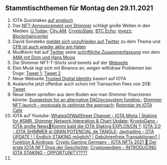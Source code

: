 ## Stammtischthemen für Montag den 29.11.2021

1. IOTA Quicktakes [auf englisch](https://www.youtube.com/watch?v=HJKG1dnlnqc)
2. Das [NFT-Announcement von Shimmer](https://twitter.com/shimmernet/status/1462825664848007175?s=20) schlägt große Wellen in den Medien: [U.Today](https://u.today/iotas-shimmer-network-receives-first-genesis-nft-collection); [City.AM](https://www.cityam.com/iota-debuts-genesis-nfts-on-newly-launched-shimmer-network/); [CryptoSlate](https://cryptoslate.com/iota-debuts-genesis-nfts-on-newly-launched-shimmer-network-to-reward-early-adopters/); [BTC Echo](https://www.btc-echo.de/news/schritt-fuer-schritt-iota-stellt-genesis-nfts-vor-129998/); [invezz](https://invezz.com/de/news/2021/11/22/iota-bringt-shimmer-jersey-genesis-nfts-in-limitierter-auflage-auf-markt/); [Blockchaincenter](https://www.blockchaincenter.net/shimmer/)
3. David Sonstebo [meldet sich unzufrieden auf Twitter](https://twitter.com/DavidSonstebo/status/1462873954725642246?s=20) zu dem Thema und [CFB ist auch wieder aktiv am Haten](https://twitter.com/c___f___b/status/1463121450282409985?s=20)
4. MudKevin hat auf [Twitter](https://twitter.com/MudKevin/status/1463049267648495620?s=20) seine [schriftliche Zusammenfassung](https://docs.google.com/document/d/1xyjc61o6Y0s9G33BGEIJVzwiitsG8lf-CKH-jiCxTT0/edit?usp=sharing) von dem [AMA mit Dom und Hans Moog](https://www.youtube.com/watch?v=RNEPZ3_0TeE&t=1886s)
5. Die Shimmer NFT-T-Shirts sind bereits auf der [Webseite](https://store.shimmer.network/collections/shimmer-collection)
6. Elon Musk legt sich mit Binance an, wegen withdraw Problemen bei Doge: [Tweet 1](https://twitter.com/elonmusk/status/1463085111600205825?s=20); [Tweet 2](https://twitter.com/elonmusk/status/1463096278171148290?s=20)
7. Neue Webseite [Trusted Digital Identity](https://individni.net/) basiert auf IOTA
8. Avalanche jetzt offenbar auch schon mit Transaction Fees von 20$: [Tweet](https://twitter.com/econoar/status/1462983727747788801?s=20)
9. Neue Ideen sprießen aus dem Boden wie man Shimmer finanzieren könnte: [Suggestion for an alternative DAO/ecosystem funding.](https://github.com/iota-community/Shimmer-Governance/discussions/5#discussion-3700871); [Shimmer NFT launch - proposals to optimize the approach](https://github.com/iota-community/Shimmer-Governance/discussions/4); [Rotorstar im IOTA Cafe](https://t.me/IOTA_DACH/436897)
10. IOTA auf Youtube: [WhalesOfWallStreet Channel - IOTA Miota | Staking for #SMR, Shimmer Network Integration & Chart Update](https://www.youtube.com/watch?v=zwdV-BVp5Wg); [KryptoGang - IOTA große News💎Kommt bald die IOTA Staking EXPLOSION ?](https://www.youtube.com/watch?v=RO80PGh_gJo); [IOTA 3.0 - IOTA SHIMMER el GRAN POTENCIAL de TANGLE](https://www.youtube.com/watch?v=wLqzadkxwC4); [Jaytrading - OTA UPDATE ! | Endlich STAKING möglich? | Gebührenfreie Transaktionen? | Funktion & Airdrops](https://www.youtube.com/watch?v=vz5LuxROGN8); [Crypto Gaming Germany - IOTA NFTs 2021 🤖 Der erste IOTA NFT Drop der Geschichte](https://www.youtube.com/watch?v=XN31CM_6tss&t=64s); [Cryptoperdiem - INTRODUCING IOTA STAKING - OPPORTUNITY????](https://www.youtube.com/watch?v=mU6FLJlhx5s)
11. 
